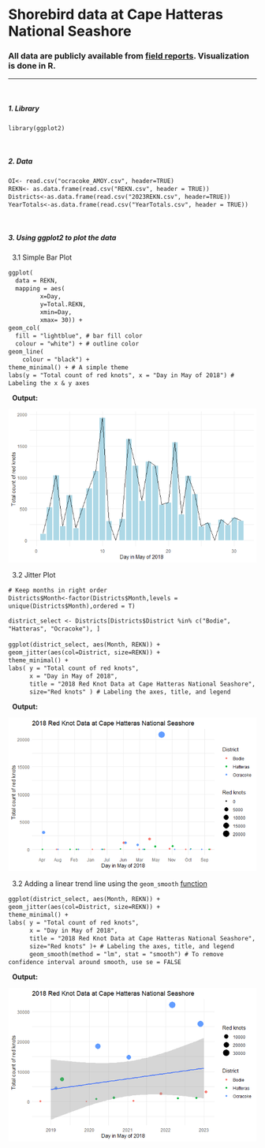 # Shorebird data at Cape Hatteras National Seashore
### All data are publicly available from [field reports](https://www.nps.gov/caha/learn/nature/upload/2018_CAHA_shorebirds_final-report_for-web.pdf). Visualization is done in R.
---
&nbsp;
##### 1. Library
```{r}
library(ggplot2)
```
&nbsp;
##### 2. Data
```{r}
OI<- read.csv("ocracoke_AMOY.csv", header=TRUE)
REKN<- as.data.frame(read.csv("REKN.csv", header = TRUE))
Districts<-as.data.frame(read.csv("2023REKN.csv", header=TRUE))
YearTotals<-as.data.frame(read.csv("YearTotals.csv", header = TRUE))
```
&nbsp;
##### 3. Using ggplot2 to plot the data
&nbsp; 3.1 Simple Bar Plot
```{r}
ggplot(
  data = REKN, 
  mapping = aes(
         x=Day, 
         y=Total.REKN,
         xmin=Day,
         xmax= 30)) +
geom_col(
  fill = "lightblue", # bar fill color 
  colour = "white") + # outline color
geom_line(
    colour = "black") + 
theme_minimal() + # A simple theme 
labs(y = "Total count of red knots", x = "Day in May of 2018") # Labeling the x & y axes
```
&nbsp; **Output:**

![alt text](https://github.com/gausec/CapeHatteras/blob/main/Results/REKN_bar.png?raw=true)

&nbsp; 3.2 Jitter Plot
```{r}
# Keep months in right order
Districts$Month<-factor(Districts$Month,levels = unique(Districts$Month),ordered = T)
``` 
```{r}
district_select <- Districts[Districts$District %in% c("Bodie", "Hatteras", "Ocracoke"), ]

ggplot(district_select, aes(Month, REKN)) +
geom_jitter(aes(col=District, size=REKN)) +
theme_minimal() +
labs( y = "Total count of red knots",
      x = "Day in May of 2018",
      title = "2018 Red Knot Data at Cape Hatteras National Seashore",
      size="Red knots" ) # Labeling the axes, title, and legend
```

&nbsp; **Output:**

![alt text](https://github.com/gausec/CapeHatteras/blob/main/Results/REKN_jitter.png?raw=true)

&nbsp; 3.2 Adding a linear trend line using the `geom_smooth` [function](https://ggplot2.tidyverse.org/reference/geom_smooth.html)

```{r}
ggplot(district_select, aes(Month, REKN)) +
geom_jitter(aes(col=District, size=REKN)) +
theme_minimal() +
labs( y = "Total count of red knots",
      x = "Day in May of 2018",
      title = "2018 Red Knot Data at Cape Hatteras National Seashore",
      size="Red knots" )+ # Labeling the axes, title, and legend
      geom_smooth(method = "lm", stat = "smooth") # To remove confidence interval around smooth, use se = FALSE
```

&nbsp; **Output:**

![alt text](https://github.com/gausec/CapeHatteras/blob/main/Results/REKN_jitter_trendline.png?raw=true)


